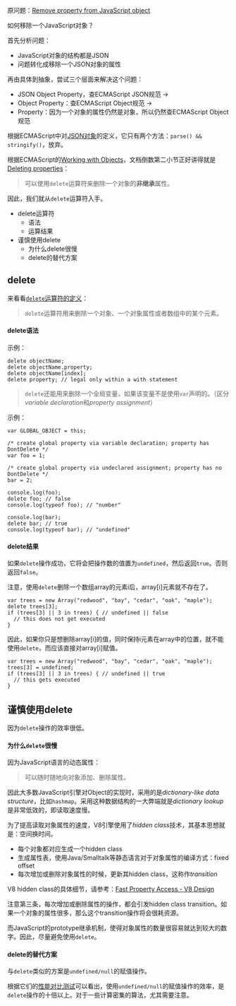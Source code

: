原问题：[Remove property from JavaScript object](http://stackoverflow.com/questions/208105/remove-property-from-javascript-object)

如何移除一个JavaScript对象？

首先分析问题：

* JavaScript对象的结构都是JSON
* 问题转化成移除一个JSON对象的属性


再由具体到抽象，尝试三个层面来解决这个问题：
  * JSON Object Property，查ECMAScript JSON规范 ->
  * Object Property：查ECMAScript Object规范 ->
  * Property：因为一个对象的属性仍然是对象，所以仍然查ECMAScript Object规范

根据ECMAScript中对[JSON对象](http://people.mozilla.org/~jorendorff/es6-draft.html#sec-json-object)的定义，它只有两个方法：`parse() && stringify()`，放弃。

根据ECMAScript的[Working with Objects](https://developer.mozilla.org/en-US/docs/Web/JavaScript/Guide/Working_with_Objects)，文档倒数第二小节正好讲得就是[Deleting properties](https://developer.mozilla.org/en-US/docs/Web/JavaScript/Guide/Working_with_Objects#Deleting_properties)：
> 可以使用`delete`运算符来删除一个对象的**非继承**属性。

因此，我们就从`delete`运算符入手。
* delete运算符
  * 语法
  * 运算结果
* 谨慎使用delete
  * 为什么delete很慢
  * delete的替代方案

## delete
来看看[`delete`运算符的定义](https://developer.mozilla.org/en-US/docs/Web/JavaScript/Guide/Expressions_and_operators#delete)：
> `delete`运算符用来删除一个对象、一个对象属性或者数组中的某个元素。

#### delete语法
示例：
```
delete objectName;
delete objectName.property;
delete objectName[index];
delete property; // legal only within a with statement
```

> `delete`还能用来删除一个全局变量，如果该变量不是使用`var`声明的。（区分*variable declaration*和*property assignment*）

示例：
```
var GLOBAL_OBJECT = this;

/* create global property via variable declaration; property has DontDelete */
var foo = 1;

/* create global property via undeclared assignment; property has no DontDelete */
bar = 2;

console.log(foo);
delete foo; // false
console.log(typeof foo); // "number"

console.log(bar);
delete bar; // true
console.log(typeof bar); // "undefined"
```

#### delete结果
如果`delete`操作成功，它将会把操作数的值置为`undefined`，然后返回`true`。否则返回`false`。

注意，使用`delete`删除一个数组array的元素i后，array[i]元素就不存在了。
```
var trees = new Array("redwood", "bay", "cedar", "oak", "maple");
delete trees[3];
if (trees[3] || 3 in trees) { // undefined || false
  // this does not get executed
}
```

因此，如果你只是想删除array[i]的值，同时保持i元素在array中的位置，就不能使用`delete`，而应该直接对array[i]赋值。
```
var trees = new Array("redwood", "bay", "cedar", "oak", "maple");
trees[3] = undefined;
if (trees[3] || 3 in trees) { // undefined || true
  // this gets executed
}
```

## 谨慎使用delete
因为`delete`操作的效率很低。

#### 为什么`delete`很慢
因为JavaScript语言的动态属性：
> 可以随时随地向对象添加、删除属性。

因此大多数JavaScript引擎对Object的实现时，采用的是*dictionary-like data structure*，比如`hashmap`。采用这种数据结构的一大弊端就是*dictionary lookup*是非常低效的，即读取速度慢。

为了提高读取对象属性的速度，V8引擎使用了*hidden class*技术，其基本思想就是：空间换时间。
* 每个对象都对应生成一个hidden class
* 生成属性表，使用Java/Smalltalk等静态语言对于对象属性的编译方式：fixed offset
* 每次增加或删除对象属性的时候，更新其hidden class，这称作*transition*

V8 hidden class的具体细节，请参考：[Fast Property Access - V8 Design](https://developers.google.com/v8/design#prop_access)

注意第三条，每次增加或删除属性的操作，都会引发hidden class transition。如果一个对象的属性很多，那么这个transition操作将会很耗资源。

而JavaScript的prototype继承机制，使得对象属性的数量很容易就达到较大的数字。因此，尽量避免使用`delete`。

#### delete的替代方案
与`delete`类似的方案是`undefined/null`的赋值操作。

根据它们的[性能对比测试](http://jsperf.com/delete-vs-undefined-vs-null/30)可以看出，使用`undefined/null`的赋值操作的效率，是`delete`操作的十倍以上。对于一些计算密集的算法，尤其需要注意。



